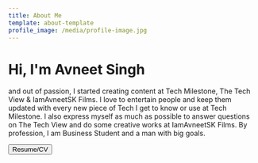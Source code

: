 ```yaml
---
title: About Me
template: about-template
profile_image: /media/profile-image.jpg
---
```

# Hi, I'm Avneet Singh

and out of passion, I started creating content at Tech Milestone, The Tech View & IamAvneetSK Films. I love to entertain people and keep them updated with every new piece of Tech I get to know or use at Tech Milestone. I also express myself as much as possible to answer questions on The Tech View and do some creative works at IamAvneetSK Films. By profession, I am Business Student and a man with big goals.



<button onclick="document.location='https://web.iamavneetsk.cf/images/CV-2021-Nov.pdf'">Resume/CV</button>